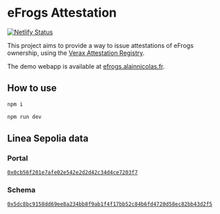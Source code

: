 # eFrogs Attestation

[![Netlify Status](https://api.netlify.com/api/v1/badges/c888dd91-7201-4051-a7c9-193656295b9a/deploy-status)](https://app.netlify.com/sites/proof-of-audit/deploys)

This project aims to provide a way to issue attestations of eFrogs ownership, using
the [Verax Attestation Registry](https://www.ver.ax/).

The demo webapp is available at [efrogs.alainnicolas.fr](https://audit.alainnicolas.fr/).

## How to use

```bash
npm i
```

```bash
npm run dev
```

## Linea Sepolia data

### Portal

[`0x0cb56f201e7afe02e542e2d2d42c34d4ce7203f7`](https://explorer.ver.ax/linea-sepolia/portals/0x0cb56f201e7afe02e542e2d2d42c34d4ce7203f7)

### Schema

[`0x5dc8bc9158dd69ee8a234bb8f9ab1f4f17bb52c84b6fd4720d58ec82bb43d2f5`](https://explorer.ver.ax/linea-sepolia/schemas/0x5dc8bc9158dd69ee8a234bb8f9ab1f4f17bb52c84b6fd4720d58ec82bb43d2f5)
